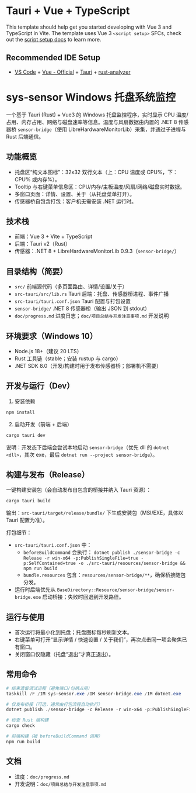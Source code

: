 # Tauri + Vue + TypeScript

This template should help get you started developing with Vue 3 and TypeScript in Vite. The template uses Vue 3 `<script setup>` SFCs, check out the [script setup docs](https://v3.vuejs.org/api/sfc-script-setup.html#sfc-script-setup) to learn more.

## Recommended IDE Setup

- [VS Code](https://code.visualstudio.com/) + [Vue - Official](https://marketplace.visualstudio.com/items?itemName=Vue.volar) + [Tauri](https://marketplace.visualstudio.com/items?itemName=tauri-apps.tauri-vscode) + [rust-analyzer](https://marketplace.visualstudio.com/items?itemName=rust-lang.rust-analyzer)

# sys-sensor Windows 托盘系统监控

一个基于 Tauri (Rust) + Vue3 的 Windows 托盘监控程序，实时显示 CPU 温度/占用、内存占用、网络与磁盘速率等信息。温度与风扇数据由内置的 .NET 8 传感器桥 `sensor-bridge`（使用 LibreHardwareMonitorLib）采集，并通过子进程与 Rust 后端通信。

## 功能概览

- 托盘区“纯文本图标”：32x32 双行文本（上：CPU 温度或 CPU%，下：CPU% 或内存%）。
- Tooltip 与右键菜单信息区：CPU/内存/主板温度/风扇/网络/磁盘实时数据。
- 多窗口页面：详情、设置、关于（从托盘菜单打开）。
- 传感器桥自包含打包：客户机无需安装 .NET 运行时。

## 技术栈

- 前端：Vue 3 + Vite + TypeScript
- 后端：Tauri v2（Rust）
- 传感器：.NET 8 + LibreHardwareMonitorLib 0.9.3（`sensor-bridge/`）

## 目录结构（简要）

- `src/` 前端源代码（多页面路由、详情/设置/关于）
- `src-tauri/src/lib.rs` Tauri 后端：托盘、传感器桥进程、事件广播
- `src-tauri/tauri.conf.json` Tauri 配置与打包设置
- `sensor-bridge/` .NET 8 传感器桥（输出 JSON 到 stdout）
- `doc/progress.md` 进度日志；`doc/项目总结与开发注意事项.md` 开发说明

## 环境要求（Windows 10）

- Node.js 18+（建议 20 LTS）
- Rust 工具链（stable；安装 rustup 与 cargo）
- .NET SDK 8.0（开发/构建时用于发布传感器桥；部署机不需要）

## 开发与运行（Dev）

1) 安装依赖

```powershell
npm install
```

2) 启动开发（前端 + 后端）

```powershell
cargo tauri dev
```

说明：开发态下后端会尝试本地启动 `sensor-bridge`（优先 dll 的 `dotnet <dll>`，其次 exe，最后 `dotnet run --project sensor-bridge`）。

## 构建与发布（Release）

一键构建安装包（会自动发布自包含的桥接并纳入 Tauri 资源）：

```powershell
cargo tauri build
```

输出：`src-tauri/target/release/bundle/` 下生成安装包（MSI/EXE，具体以 Tauri 配置为准）。

打包细节：

- `src-tauri/tauri.conf.json` 中：
  - `beforeBuildCommand` 会执行：
    `dotnet publish ./sensor-bridge -c Release -r win-x64 -p:PublishSingleFile=true -p:SelfContained=true -o ./src-tauri/resources/sensor-bridge && npm run build`
  - `bundle.resources` 包含：`resources/sensor-bridge/**`，确保桥接随包分发。
- 运行时后端优先从 `BaseDirectory::Resource/sensor-bridge/sensor-bridge.exe` 启动桥接；失败时回退到开发路径。

## 运行与使用

- 首次运行将最小化到托盘；托盘图标每秒刷新文本。
- 右键菜单可打开“显示详情 / 快速设置 / 关于我们”，再次点击同一项会聚焦已有窗口。
- 关闭窗口仅隐藏（托盘“退出”才真正退出）。

## 常用命令

```powershell
# 结束遗留调试进程（避免端口/句柄占用）
taskkill /F /IM sys-sensor.exe /IM sensor-bridge.exe /IM dotnet.exe

# 仅发布桥接（可选，通常由打包流程自动执行）
dotnet publish ./sensor-bridge -c Release -r win-x64 -p:PublishSingleFile=true -p:SelfContained=true -o ./src-tauri/resources/sensor-bridge

# 检查 Rust 端构建
cargo check

# 前端构建（被 beforeBuildCommand 调用）
npm run build
```

## 文档

- 进度：`doc/progress.md`
- 开发说明：`doc/项目总结与开发注意事项.md`
